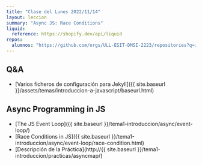 ```yaml
---
title: "Clase del Lunes 2022/11/14"
layout: leccion
summary: "Async JS: Race Conditions"
liquid:
  reference: https://shopify.dev/api/liquid
repos:
  alumnos: "https://github.com/orgs/ULL-ESIT-DMSI-2223/repositories?q=intro2sd"
---
```


## Q&A

* [Varios ficheros de configuración para Jekyll]({{ site.baseurl }}/assets/temas/introduccion-a-javascript/baseurl.html)


## Async Programming in JS

* [The JS Event Loop]({{ site.baseurl }}/tema1-introduccion/async/event-loop/)
* [Race Conditions in JS]({{ site.baseurl }}/tema1-introduccion/async/event-loop/race-condition.html)
* [Descripción de la Práctica](http://{{ site.baseurl }}/tema1-introduccion/practicas/asyncmap/)